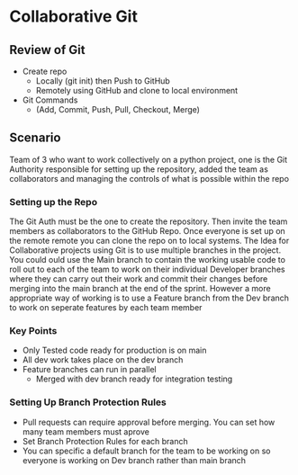 # Collaborative Git

## Review of Git

* Create repo
	- Locally (git init) then Push to GitHub
	- Remotely using GitHub and clone to local environment
* Git Commands
	- (Add, Commit, Push, Pull, Checkout, Merge)

## Scenario

Team of 3 who want to work collectively on a python project, one is the Git Authority responsible for setting up the repository, added the team as collaborators and managing the controls of what is possible within the repo

### Setting up the Repo
The Git Auth must be the one to create the repository. Then invite the team members as collaborators to the GitHub Repo. Once everyone is set up on the remote remote you can clone the repo on to local systems. 
The Idea for Collaborative projects using Git is to use multiple branches in the project. 
You could ould use the Main branch to contain the working usable code to roll out to each of the team to work on their individual Developer branches where they can carry out their work and commit their changes before merging into the main branch at the end of the sprint.
However a more appropriate way of working is to use a Feature branch from the Dev branch to work on seperate features by each team member 

### Key Points
* Only Tested code ready for production is on main
* All dev work takes place on the dev branch
* Feature branches can run in parallel
	* Merged with dev branch ready for integration testing

### Setting Up Branch Protection Rules
* Pull requests can require approval before merging. You can set how many team members must aprove
* Set Branch Protection Rules for each branch
* You can specific a default branch for the team to be working on so everyone is working on Dev branch rather than main branch
